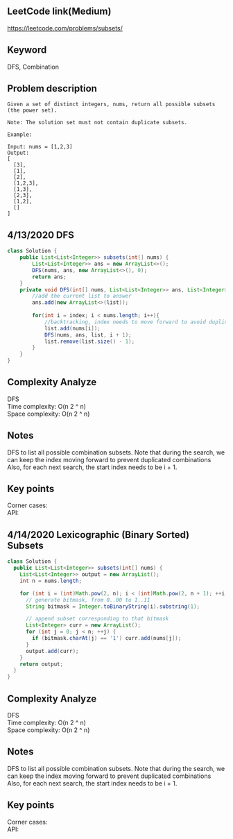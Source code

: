 ## LeetCode link(Medium)
https://leetcode.com/problems/subsets/

## Keyword
DFS, Combination

## Problem description
```
Given a set of distinct integers, nums, return all possible subsets (the power set).

Note: The solution set must not contain duplicate subsets.

Example:

Input: nums = [1,2,3]
Output:
[
  [3],
  [1],
  [2],
  [1,2,3],
  [1,3],
  [2,3],
  [1,2],
  []
]
```
## 4/13/2020 DFS

```java
class Solution {
    public List<List<Integer>> subsets(int[] nums) {
        List<List<Integer>> ans = new ArrayList<>();
        DFS(nums, ans, new ArrayList<>(), 0);
        return ans;
    }
    private void DFS(int[] nums, List<List<Integer>> ans, List<Integer> list, int index){
        //add the current list to answer
        ans.add(new ArrayList<>(list));
        
        for(int i = index; i < nums.length; i++){
            //backtracking, index needs to move forward to avoid duplicates
            list.add(nums[i]);
            DFS(nums, ans, list, i + 1);
            list.remove(list.size() - 1);
        }
    }
}
```

## Complexity Analyze
DFS\
Time complexity: O(n 2 ^ n)\
Space complexity: O(n 2 ^ n)

## Notes
DFS to list all possible combination subsets. Note that during the search, we can keep the index moving forward to prevent duplicated combinations Also, for each next search, the start index needs to be i + 1.

## Key points
Corner cases: \
API:

## 4/14/2020 Lexicographic (Binary Sorted) Subsets

```java
class Solution {
  public List<List<Integer>> subsets(int[] nums) {
    List<List<Integer>> output = new ArrayList();
    int n = nums.length;

    for (int i = (int)Math.pow(2, n); i < (int)Math.pow(2, n + 1); ++i) {
      // generate bitmask, from 0..00 to 1..11
      String bitmask = Integer.toBinaryString(i).substring(1);

      // append subset corresponding to that bitmask
      List<Integer> curr = new ArrayList();
      for (int j = 0; j < n; ++j) {
        if (bitmask.charAt(j) == '1') curr.add(nums[j]);
      }
      output.add(curr);
    }
    return output;
  }
}
```

## Complexity Analyze
DFS\
Time complexity: O(n 2 ^ n)\
Space complexity: O(n 2 ^ n)

## Notes
DFS to list all possible combination subsets. Note that during the search, we can keep the index moving forward to prevent duplicated combinations Also, for each next search, the start index needs to be i + 1.

## Key points
Corner cases: \
API: